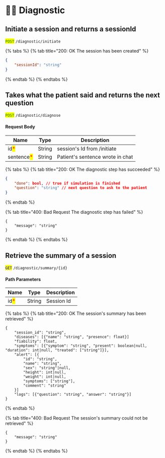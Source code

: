 # 👨‍⚕️ Diagnostic



## Initiate a session and returns a sessionId

<mark style="color:green;">`POST`</mark> `/diagnostic/initiate`

{% tabs %}
{% tab title="200: OK The session has been created" %}
```json
{
    "sessionId": "string"
}
```
{% endtab %}
{% endtabs %}

## Takes what the patient said and returns the next question

<mark style="color:green;">`POST`</mark> `/diagnostic/diagnose`

#### Request Body

| Name                                       | Type   | Description                      |
| ------------------------------------------ | ------ | -------------------------------- |
| id<mark style="color:red;">\*</mark>       | String | session's Id from /initiate      |
| sentence<mark style="color:red;">\*</mark> | String | Patient's sentence wrote in chat |

{% tabs %}
{% tab title="200: OK The diagnostic step has succeeded" %}
```json
{
    "done": bool, // true if simulation is finished
    "question": "string" // next question to ask to the patient
}
```
{% endtab %}

{% tab title="400: Bad Request The diagnostic step has failed" %}
```
{
    "message": "string"
}
```
{% endtab %}
{% endtabs %}

## Retrieve the summary of a session

<mark style="color:blue;">`GET`</mark> `/diagnostic/summary/{id}`

#### Path Parameters

| Name                                 | Type   | Description |
| ------------------------------------ | ------ | ----------- |
| id<mark style="color:red;">\*</mark> | String | Session Id  |

{% tabs %}
{% tab title="200: OK The session's summary has been retrieved" %}
```
{
    "session_id": "string",
    "diseases": [{"name": "string", "presence": float}]
    "fiability": float,
    "symptoms": [{"symptom": "string", "present": boolean|null, "duration": int|null, "treated": ["string"]}],
    "alert": [{
        "id": "string",
        "name": "string",
        "sex": "string"|null,
        "height": int|null,
        "weight": int|null,
        "symptoms": ["string"],
        "comment": "string"
    }]
    "logs": [{"question": "string", "answer": "string"}]
}
```
{% endtab %}

{% tab title="400: Bad Request The session's summary could not be retrieved" %}
```
{
    "message": "string"
}
```
{% endtab %}
{% endtabs %}
